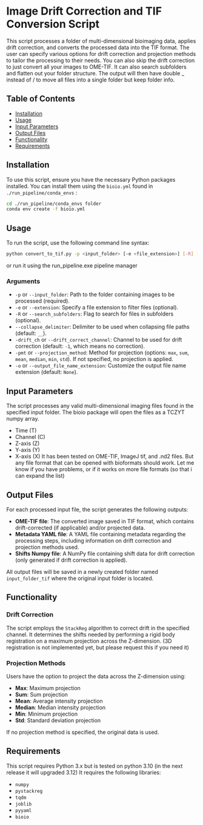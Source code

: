 
# Image Drift Correction and TIF Conversion Script

This script processes a folder of multi-dimensional bioimaging data, applies drift correction, and converts the processed data into the TIF format. The user can specify various options for drift correction and projection methods to tailor the processing to their needs.
You can also skip the drift correction to just convert all your images to OME-TIF. It can also search subfolders and flatten out your folder structure. The output will then have double _ instead of / to move all files into a single folder but keep folder info.

## Table of Contents
- [Installation](#installation)
- [Usage](#usage)
- [Input Parameters](#input-parameters)
- [Output Files](#output-files)
- [Functionality](#functionality)
- [Requirements](#requirements)

## Installation
To use this script, ensure you have the necessary Python packages installed. You can install them using the `bioio.yml` found in `./run_pipeline/conda_envs` :

```bash
cd ./run_pipeline/conda_envs folder
conda env create -f bioio.yml
```

## Usage

To run the script, use the following command line syntax:

```bash
python convert_to_tif.py -p <input_folder> [-e <file_extension>] [-R] [--collapse_delimiter <delimiter>] [-drift_ch <channel>] [-pmt <projection_method>] [-o <output_file_extension>]
```
or run it using the run_pipeline.exe pipeline manager

### Arguments
- `-p` or `--input_folder`: Path to the folder containing images to be processed (required).
- `-e` or `--extension`: Specify a file extension to filter files (optional).
- `-R` or `--search_subfolders`: Flag to search for files in subfolders (optional).
- `--collapse_delimiter`: Delimiter to be used when collapsing file paths (default: `__`).
- `-drift_ch` or `--drift_correct_channel`: Channel to be used for drift correction (default: `-1`, which means no correction).
- `-pmt` or `--projection_method`: Method for projection (options: `max`, `sum`, `mean`, `median`, `min`, `std`). If not specified, no projection is applied.
- `-o` or `--output_file_name_extension`: Customize the output file name extension (default: `None`).

## Input Parameters
The script processes any valid multi-dimensional imaging files found in the specified input folder. The bioio package will open the files as a TCZYT numpy array.
- Time (T)
- Channel (C)
- Z-axis (Z)
- Y-axis (Y)
- X-axis (X)
It has been tested on OME-TIF, ImageJ tif, and .nd2 files. But any file format that can be opened with bioformats should work. Let me know if you have problems, or if it works on more file formats (so that i can expand the list)

## Output Files
For each processed input file, the script generates the following outputs:
- **OME-TIF file**: The converted image saved in TIF format, which contains drift-corrected (if applicable) and/or projected data.
- **Metadata YAML file**: A YAML file containing metadata regarding the processing steps, including information on drift correction and projection methods used.
- **Shifts Numpy file**: A NumPy file containing shift data for drift correction (only generated if drift correction is applied).

All output files will be saved in a newly created folder named `input_folder_tif` where the original input folder is located.

## Functionality

### Drift Correction
The script employs the `StackReg` algorithm to correct drift in the specified channel. It determines the shifts needed by performing a rigid body registration on a maximum projection across the Z-dimension. (3D registration is not implemented yet, but please request this if you need it)

### Projection Methods
Users have the option to project the data across the Z-dimension using:
- **Max**: Maximum projection
- **Sum**: Sum projection
- **Mean**: Average intensity projection
- **Median**: Median intensity projection
- **Min**: Minimum projection
- **Std**: Standard deviation projection

If no projection method is specified, the original data is used.

## Requirements
This script requires Python 3.x but is tested on python 3.10 (in the next release it will upgraded 3.12)
It requires the following libraries:
- `numpy`
- `pystackreg`
- `tqdm`
- `joblib`
- `pyyaml`
- `bioio`
